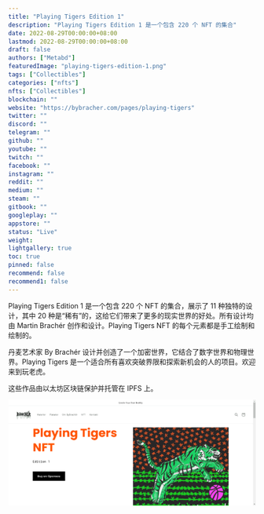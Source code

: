 ```yaml
---
title: "Playing Tigers Edition 1"
description: "Playing Tigers Edition 1 是一个包含 220 个 NFT 的集合"
date: 2022-08-29T00:00:00+08:00
lastmod: 2022-08-29T00:00:00+08:00
draft: false
authors: ["Metabd"]
featuredImage: "playing-tigers-edition-1.png"
tags: ["Collectibles"]
categories: ["nfts"]
nfts: ["Collectibles"]
blockchain: ""
website: "https://bybracher.com/pages/playing-tigers"
twitter: ""
discord: ""
telegram: ""
github: ""
youtube: ""
twitch: ""
facebook: ""
instagram: ""
reddit: ""
medium: ""
steam: ""
gitbook: ""
googleplay: ""
appstore: ""
status: "Live"
weight: 
lightgallery: true
toc: true
pinned: false
recommend: false
recommend1: false
---
```

Playing Tigers Edition 1 是一个包含 220 个 NFT 的集合，展示了 11 种独特的设计，其中 20 种是“稀有”的，这给它们带来了更多的现实世界的好处。所有设计均由 Martin Brachér 创作和设计。Playing Tigers NFT 的每个元素都是手工绘制和绘制的。

丹麦艺术家 By Brachér 设计并创造了一个加密世界，它结合了数字世界和物理世界。Playing Tigers 是一个适合所有喜欢突破界限和探索新机会的人的项目。欢迎来到玩老虎。

这些作品由以太坊区块链保护并托管在 IPFS 上。

![nft](123413_new.png)